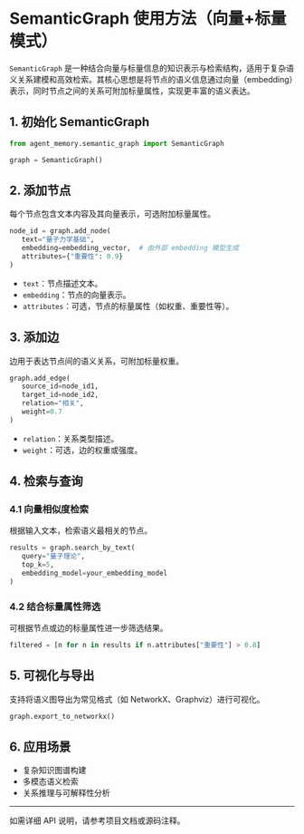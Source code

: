 # SemanticGraph 使用方法（向量+标量模式）

`SemanticGraph` 是一种结合向量与标量信息的知识表示与检索结构，适用于复杂语义关系建模和高效检索。其核心思想是将节点的语义信息通过向量（embedding）表示，同时节点之间的关系可附加标量属性，实现更丰富的语义表达。

## 1. 初始化 SemanticGraph

```python
from agent_memory.semantic_graph import SemanticGraph

graph = SemanticGraph()
```

<!-- - `embedding_dim`：指定向量维度，需与所用 embedding 模型一致。 -->

## 2. 添加节点

每个节点包含文本内容及其向量表示，可选附加标量属性。

```python
node_id = graph.add_node(
   text="量子力学基础",
   embedding=embedding_vector,  # 由外部 embedding 模型生成
   attributes={"重要性": 0.9}
)
```

- `text`：节点描述文本。
- `embedding`：节点的向量表示。
- `attributes`：可选，节点的标量属性（如权重、重要性等）。

## 3. 添加边

边用于表达节点间的语义关系，可附加标量权重。

```python
graph.add_edge(
   source_id=node_id1,
   target_id=node_id2,
   relation="相关",
   weight=0.7
)
```

- `relation`：关系类型描述。
- `weight`：可选，边的权重或强度。

## 4. 检索与查询

### 4.1 向量相似度检索

根据输入文本，检索语义最相关的节点。

```python
results = graph.search_by_text(
   query="量子理论",
   top_k=5,
   embedding_model=your_embedding_model
)
```

### 4.2 结合标量属性筛选

可根据节点或边的标量属性进一步筛选结果。

```python
filtered = [n for n in results if n.attributes["重要性"] > 0.8]
```

## 5. 可视化与导出

支持将语义图导出为常见格式（如 NetworkX、Graphviz）进行可视化。

```python
graph.export_to_networkx()
```

## 6. 应用场景

- 复杂知识图谱构建
- 多模态语义检索
- 关系推理与可解释性分析

---

如需详细 API 说明，请参考项目文档或源码注释。